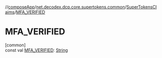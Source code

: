 //[composeApp](../../../index.md)/[net.decodex.dcp.core.supertokens.common](../index.md)/[SuperTokensClaims](index.md)/[MFA_VERIFIED](-m-f-a_-v-e-r-i-f-i-e-d.md)

# MFA_VERIFIED

[common]\
const val [MFA_VERIFIED](-m-f-a_-v-e-r-i-f-i-e-d.md): [String](https://kotlinlang.org/api/latest/jvm/stdlib/kotlin/-string/index.html)

